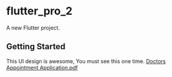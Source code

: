 # flutter_pro_2

A new Flutter project.

## Getting Started

This UI design is awesome, You must see this one time.
[Doctors Appointment Application.pdf](https://github.com/user-attachments/files/15525784/Doctors.Appointment.Application.pdf)


